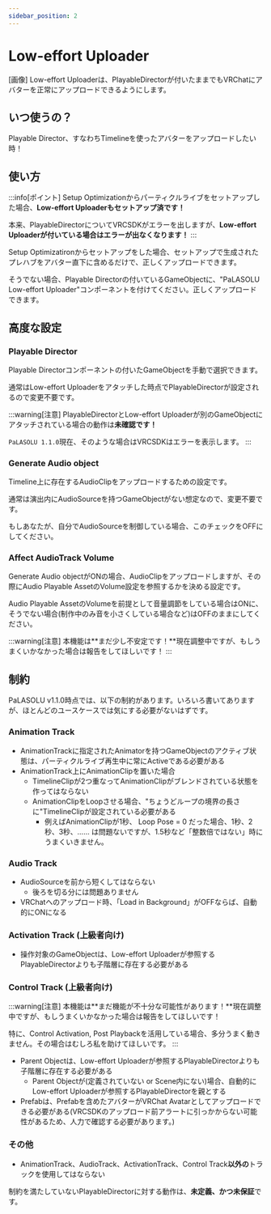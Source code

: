 ```yaml
---
sidebar_position: 2
---
```


# Low-effort Uploader

[画像]
Low-effort Uploaderは、PlayableDirectorが付いたままでもVRChatにアバターを正常にアップロードできるようにします。

## いつ使うの？
Playable Director、すなわちTimelineを使ったアバターをアップロードしたい時！

## 使い方
:::info[ポイント]
Setup Optimizationからパーティクルライブをセットアップした場合、**Low-effort Uploaderもセットアップ済です！**

本来、PlayableDirectorについてVRCSDKがエラーを出しますが、**Low-effort Uploaderが付いている場合はエラーが出なくなります！**
:::

Setup Optimizatironからセットアップをした場合、セットアップで生成されたプレハブをアバター直下に含めるだけで、正しくアップロードできます。

そうでない場合、Playable Directorの付いているGameObjectに、"PaLASOLU Low-effort Uploader"コンポーネントを付けてください。正しくアップロードできます。

## 高度な設定

### Playable Director
Playable Directorコンポーネントの付いたGameObjectを手動で選択できます。

通常はLow-effort Uploaderをアタッチした時点でPlayableDirectorが設定されるので変更不要です。

:::warning[注意]
PlayableDirectorとLow-effort Uploaderが別のGameObjectにアタッチされている場合の動作は**未確認です！**

`PaLASOLU 1.1.0`現在、そのような場合はVRCSDKはエラーを表示します。
:::

### Generate Audio object
Timeline上に存在するAudioClipをアップロードするための設定です。

通常は演出内にAudioSourceを持つGameObjectがない想定なので、変更不要です。

もしあなたが、自分でAudioSourceを制御している場合、このチェックをOFFにしてください。

### Affect AudioTrack Volume

Generate Audio objectがONの場合、AudioClipをアップロードしますが、その際にAudio Playable AssetのVolume設定を参照するかを決める設定です。

Audio Playable AssetのVolumeを前提として音量調節をしている場合はONに、そうでない場合(制作中のみ音を小さくしている場合など)はOFFのままにしてください。

:::warning[注意]
本機能は**まだ少し不安定です！**現在調整中ですが、もしうまくいかなかった場合は報告をしてほしいです！
:::

## 制約
PaLASOLU v1.1.0時点では、以下の制約があります。いろいろ書いてありますが、ほとんどのユースケースでは気にする必要がないはずです。

### Animation Track
- AnimationTrackに指定されたAnimatorを持つGameObjectのアクティブ状態は、パーティクルライブ再生中に常にActiveである必要がある
- AnimationTrack上にAnimationClipを置いた場合
  - TimelineClipが2つ重なってAnimationClipがブレンドされている状態を作ってはならない
  - AnimationClipをLoopさせる場合、"ちょうどループの境界の長さに"TimelineClipが設定されている必要がある
    - 例えばAnimationClipが1秒、 Loop Pose = 0 だった場合、1秒、2秒、3秒、…… は問題ないですが、1.5秒など「整数倍ではない」時にうまくいきません。
  
### Audio Track
- AudioSourceを前から短くしてはならない
  - 後ろを切る分には問題ありません
- VRChatへのアップロード時、「Load in Background」がOFFならば、自動的にONになる

### Activation Track (上級者向け)
- 操作対象のGameObjectは、Low-effort Uploaderが参照するPlayableDirectorよりも子階層に存在する必要がある

### Control Track (上級者向け)
:::warning[注意]
本機能は**まだ機能が不十分な可能性があります！**現在調整中ですが、もしうまくいかなかった場合は報告をしてほしいです！

特に、Control Activation, Post Playbackを活用している場合、多分うまく動きません。その場合はむしろ私を助けてほしいです。
:::
- Parent Objectは、Low-effort Uploaderが参照するPlayableDirectorよりも子階層に存在する必要がある
  - Parent Objectが(定義されていない or Scene内にない)場合、自動的にLow-effort Uploaderが参照するPlayableDirectorを親とする
- Prefabは、Prefabを含めたアバターがVRChat Avatarとしてアップロードできる必要がある(VRCSDKのアップロード前アラートに引っかからない可能性があるため、人力で確認する必要があります。)

### その他
- AnimationTrack、AudioTrack、ActivationTrack、Control Track**以外の**トラックを使用してはならない

制約を満たしていないPlayableDirectorに対する動作は、**未定義、かつ未保証**です。